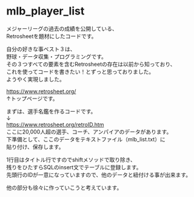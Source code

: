 # mlb_player_list
メジャーリーグの過去の成績を公開している、  
Retrosheetを題材にしたコードです。  
  
自分の好きな事ベスト３は、  
野球・データ収集・プログラミングです。  
その３つすべての要素を含むRetrosheetの存在は以前から知っており、  
これを使ってコードを書きたい！とずっと思っておりました。  
ようやく実現しました。  
  
https://www.retrosheet.org/  
↑トップページです。  
  
まずは、選手名鑑を作るコードです。  
↓  
https://www.retrosheet.org/retroID.htm  
ここに20,000人超の選手、コーチ、アンパイアのデータがあります。  
下準備として、ここのデータをテキストファイル（mlb_list.txt）に  
貼り付け、保存します。  
  
1行目はタイトル行ですのでshiftメソッドで取り除き、  
残りをひたすらSQLのinsert文でテーブルに登録します。  
先頭行のIDが一意になっていますので、他のデータと紐付ける事が出来ます。  
  
他の部分も徐々に作っていこうと考えています。  
